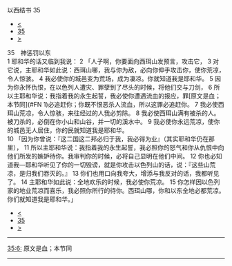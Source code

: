 ﻿





 以西结书 35




* [<](bible/EZK34.md)
* [35](bible/EZK.md)
* [>](bible/EZK36.md)



 
35　神惩罚以东  
1 耶和华的话又临到我说： 
2 「人子啊，你要面向西珥山发预言，攻击它， 
3 对它说，主耶和华如此说：西珥山哪，我与你为敌，必向你伸手攻击你，使你荒凉，令人惊骇。 
4 我必使你的城邑变为荒场，成为凄凉。你就知道我是耶和华。 
5 因为你永怀仇恨，在以色列人遭灾、罪孽到了尽头的时候，将他们交与刀剑， 
6 所以主耶和华说：我指着我的永生起誓，我必使你遭遇流血的报应，罪[原文是血；本节同](#FN
1)必追赶你；你既不恨恶杀人流血，所以这罪必追赶你。 
7 我必使西珥山荒凉，令人惊骇，来往经过的人我必剪除。 
8 我必使西珥山满有被杀的人。被刀杀的，必倒在你小山和山谷，并一切的溪水中。 
9 我必使你永远荒凉，使你的城邑无人居住，你的民就知道我是耶和华。  
10 「因为你曾说：『这二国这二邦必归于我，我必得为业』（其实耶和华仍在那里）， 
11 所以主耶和华说：我指着我的永生起誓，我必照你的怒气和你从仇恨中向他们所发的嫉妒待你。我审判你的时候，必将自己显明在他们中间。 
12 你也必知道我—耶和华听见了你的一切毁谤，就是你攻击以色列山的话，说：『这些山荒凉，是归我们吞灭的。』 
13 你们也用口向我夸大，增添与我反对的话，我都听见了。 
14 主耶和华如此说：全地欢乐的时候，我必使你荒凉。 
15 你怎样因以色列家的地业荒凉而喜乐，我必照你所行的待你。西珥山哪，你和以东全地必都荒凉。你们就知道我是耶和华。」 
* [<](bible/EZK34.md)
* [35](bible/EZK.md)
* [>](bible/EZK36.md)





---


[35:6:](#V6)
原文是血；本节同




---









